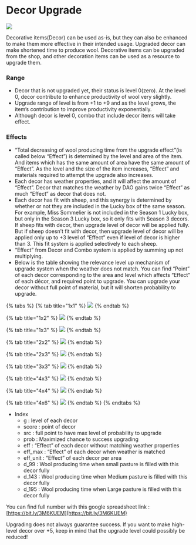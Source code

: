# Decor Upgrade

![](<../../../.gitbook/assets/image (22).png>)

Decorative items(Decor) can be used as-is, but they can also be enhanced to make them more effective in their intended usage. Upgraded decor can make shortened time to produce wool. Decorative items can be upgraded from the shop, and other decoration items can be used as a resource to upgrade them.

### Range

* Decor that is not upgraded yet, their status is level 0(zero). At the level 0, decor contribute to enhance productivity of wool very slightly.
* Upgrade range of level is from +1 to +9 and as the level grows, the item’s contribution to improve productivity exponentially.
* Although decor is level 0, combo that include decor items will take effect.

### Effects

* “Total decreasing of wool producing time from the upgrade effect”(is called below “Effect”) is determined by the level and area of the item. And items which has the same amount of area have the same amount of “Effect”. As the level and the size of the item increases, “Effect” and materials required to attempt the upgrade also increases.
* Each decor has weather properties, and it will affect the amount of “Effect”. Decor that matches the weather by DAO gains twice “Effect” as much “Effect” as decor that does not.
* Each decor has fit with sheep, and this synergy is determined by whether or not they are included in the Lucky box of the same season. For example, Miss Sommelier is not included in the Season 1 Lucky box, but only in the Season 3 Lucky box, so it only fits with Season 3 decors. If sheep fits with decor, then upgrade level of decor will be applied fully. But if sheep doesn’t fit with decor, then upgrade level of decor will be applied only up to +3 level of “Effect” even if level of decor is higher than 3. This fit system is applied selectively to each sheep.
* “Effect” from Decor and Combo system is applied by summing up not multiplying.
* Below is the table showing the relevance level up mechanism of upgrade system when the weather does not match. You can find “Point” of each decor corresponding to the area and level which affects “Effect” of each décor, and required point to upgrade. You can upgrade your decor without full point of material, but it will shorten probability to upgrade.

{% tabs %}
{% tab title="1x1" %}
![](../../../.gitbook/assets/upgrade1.PNG)
{% endtab %}

{% tab title="1x2" %}
![](../../../.gitbook/assets/upgrade2.PNG)
{% endtab %}

{% tab title="1x3" %}
![](../../../.gitbook/assets/upgrade3.PNG)
{% endtab %}

{% tab title="2x2" %}
![](../../../.gitbook/assets/upgrade4.PNG)
{% endtab %}

{% tab title="2x3" %}
![](../../../.gitbook/assets/upgrade5.PNG)
{% endtab %}

{% tab title="3x3" %}
![](../../../.gitbook/assets/upgrade6.PNG)
{% endtab %}

{% tab title="4x3" %}
![](../../../.gitbook/assets/upgrade7.PNG)
{% endtab %}

{% tab title="4x4" %}
![](../../../.gitbook/assets/upgrade8.PNG)
{% endtab %}

{% tab title="4x6" %}
![](../../../.gitbook/assets/upgrade9.PNG)
{% endtab %}
{% endtabs %}

* Index
  * g : level of each decor
  * score : point of decor
  * src : full point to have max level of probability to upgrade
  * prob : Maximized chance to success upgrading
  * eff : “Effect” of each decor without matching weather properties
  * eff\_max : “Effect” of each decor when weather is matched
  * eff\_unit : “Effect” of each decor per area
  * d\_99 : Wool producing time when small pasture is filled with this decor fully
  * d\_143 : Wool producing time when Medium pasture is filled with this decor fully
  * d\_195 : Wool producing time when Large pasture is filled with this decor fully



You can find  full number with this google spreadsheet link : [https://bit.ly/3M6KUEM](https://bit.ly/3M6KUEM)



Upgrading does not always guarantee success. If you want to make high-level decor over +5, keep in mind that the upgrade level could possibly be reduced!
